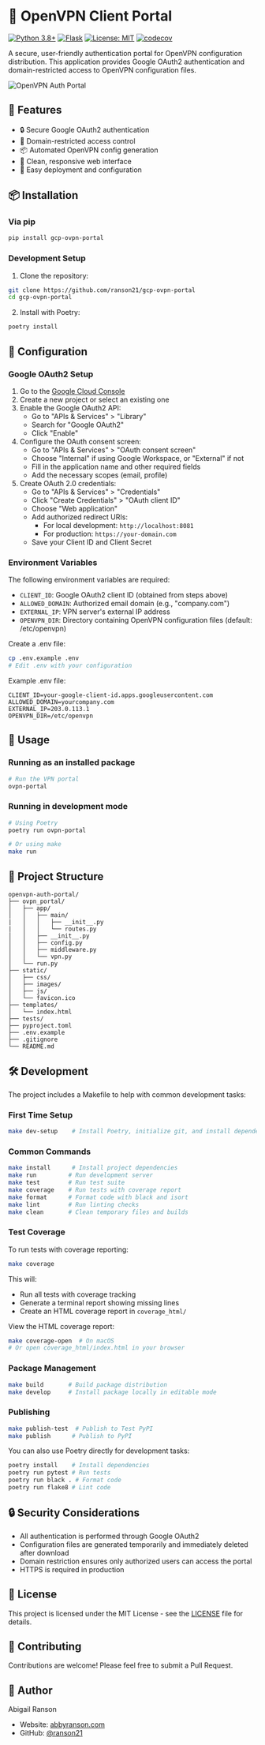 # 🔐 OpenVPN Client Portal

[![Python 3.8+](https://img.shields.io/badge/python-3.8+-blue.svg)](https://www.python.org/downloads/) [![Flask](https://img.shields.io/badge/flask-2.0+-green.svg)](https://flask.palletsprojects.com/) [![License: MIT](https://img.shields.io/badge/License-MIT-yellow.svg)](https://opensource.org/licenses/MIT) [![codecov](https://codecov.io/gh/ranson21/gcp-ovpn-portal/graph/badge.svg?token=PF2CC5F6FL)](https://codecov.io/gh/ranson21/gcp-ovpn-portal)

A secure, user-friendly authentication portal for OpenVPN configuration distribution. This application provides Google OAuth2 authentication and domain-restricted access to OpenVPN configuration files.

![OpenVPN Auth Portal](https://raw.githubusercontent.com/ranson21/gcp-ovpn-portal/master/docs/images/portal-preview.png)

## 🌟 Features

- 🔒 Secure Google OAuth2 authentication
- 👥 Domain-restricted access control
- 📦 Automated OpenVPN config generation
- 🎨 Clean, responsive web interface
- 🚀 Easy deployment and configuration

## 📦 Installation

### Via pip

```bash
pip install gcp-ovpn-portal
```

### Development Setup

1. Clone the repository:
```bash
git clone https://github.com/ranson21/gcp-ovpn-portal
cd gcp-ovpn-portal
```

2. Install with Poetry:
```bash
poetry install
```

## 🔧 Configuration

### Google OAuth2 Setup

1. Go to the [Google Cloud Console](https://console.cloud.google.com/)
2. Create a new project or select an existing one
3. Enable the Google OAuth2 API:
   - Go to "APIs & Services" > "Library"
   - Search for "Google OAuth2"
   - Click "Enable"
4. Configure the OAuth consent screen:
   - Go to "APIs & Services" > "OAuth consent screen"
   - Choose "Internal" if using Google Workspace, or "External" if not
   - Fill in the application name and other required fields
   - Add the necessary scopes (email, profile)
5. Create OAuth 2.0 credentials:
   - Go to "APIs & Services" > "Credentials"
   - Click "Create Credentials" > "OAuth client ID"
   - Choose "Web application"
   - Add authorized redirect URIs:
     - For local development: `http://localhost:8081`
     - For production: `https://your-domain.com`
   - Save your Client ID and Client Secret

### Environment Variables

The following environment variables are required:

- `CLIENT_ID`: Google OAuth2 client ID (obtained from steps above)
- `ALLOWED_DOMAIN`: Authorized email domain (e.g., "company.com")
- `EXTERNAL_IP`: VPN server's external IP address
- `OPENVPN_DIR`: Directory containing OpenVPN configuration files (default: /etc/openvpn)

Create a .env file:
```bash
cp .env.example .env
# Edit .env with your configuration
```

Example .env file:
```
CLIENT_ID=your-google-client-id.apps.googleusercontent.com
ALLOWED_DOMAIN=yourcompany.com
EXTERNAL_IP=203.0.113.1
OPENVPN_DIR=/etc/openvpn
```

## 🚀 Usage

### Running as an installed package

```bash
# Run the VPN portal
ovpn-portal
```

### Running in development mode

```bash
# Using Poetry
poetry run ovpn-portal

# Or using make
make run
```

## 📁 Project Structure

```
openvpn-auth-portal/
├── ovpn_portal/
│   ├── app/
│   │   ├── main/
|   │   │   ├── __init__.py
|   │   │   └── routes.py
│   │   ├── __init__.py
│   │   ├── config.py
│   │   ├── middleware.py
│   │   └── vpn.py
│   └── run.py
├── static/
│   ├── css/
│   ├── images/
│   ├── js/
│   └── favicon.ico
├── templates/
│   └── index.html
├── tests/
├── pyproject.toml
├── .env.example
├── .gitignore
└── README.md
```

## 🛠️ Development

The project includes a Makefile to help with common development tasks:

### First Time Setup
```bash
make dev-setup    # Install Poetry, initialize git, and install dependencies
```

### Common Commands
```bash
make install      # Install project dependencies
make run         # Run development server
make test        # Run test suite
make coverage    # Run tests with coverage report
make format      # Format code with black and isort
make lint        # Run linting checks
make clean       # Clean temporary files and builds
```

### Test Coverage

To run tests with coverage reporting:
```bash
make coverage
```

This will:
- Run all tests with coverage tracking
- Generate a terminal report showing missing lines
- Create an HTML coverage report in `coverage_html/`

View the HTML coverage report:
```bash
make coverage-open  # On macOS
# Or open coverage_html/index.html in your browser
```

### Package Management
```bash
make build       # Build package distribution
make develop     # Install package locally in editable mode
```

### Publishing
```bash
make publish-test  # Publish to Test PyPI
make publish      # Publish to PyPI
```

You can also use Poetry directly for development tasks:
```bash
poetry install    # Install dependencies
poetry run pytest # Run tests
poetry run black . # Format code
poetry run flake8 # Lint code
```

## 🔒 Security Considerations

- All authentication is performed through Google OAuth2
- Configuration files are generated temporarily and immediately deleted after download
- Domain restriction ensures only authorized users can access the portal
- HTTPS is required in production

## 📄 License

This project is licensed under the MIT License - see the [LICENSE](LICENSE) file for details.

## 🤝 Contributing

Contributions are welcome! Please feel free to submit a Pull Request.

## 👤 Author

Abigail Ranson
- Website: [abbyranson.com](https://abbyranson.com)
- GitHub: [@ranson21](https://github.com/ranson21)